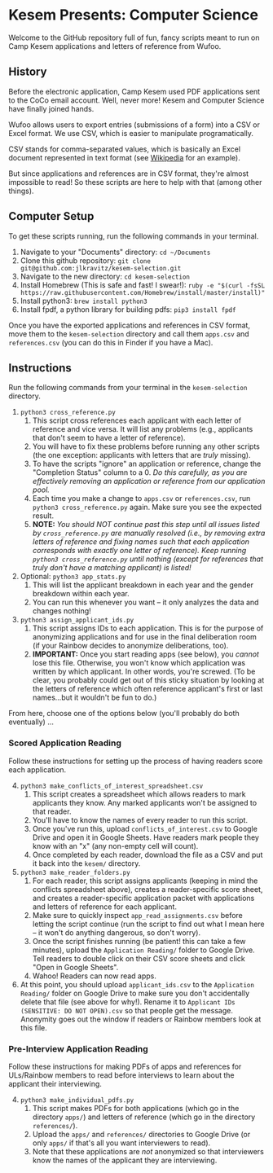 # Kesem Presents: Computer Science

Welcome to the GitHub repository full of fun, fancy scripts meant to
run on Camp Kesem applications and letters of reference from Wufoo.

## History

Before the electronic application, Camp Kesem used PDF applications sent
to the CoCo email account. Well, never more! Kesem and Computer Science
have finally joined hands.

Wufoo allows users to export entries (submissions of a form) into a CSV
or Excel format. We use CSV, which is easier to manipulate programatically.

CSV stands for comma-separated values, which is basically an Excel document
represented in text format (see
[Wikipedia](https://en.wikipedia.org/wiki/Comma-separated_values#Example)
for an example).

But since applications and references are in CSV format, they're almost impossible
to read! So these scripts are here to help with that (among other things).

## Computer Setup

To get these scripts running, run the following commands in your terminal.

1. Navigate to your "Documents" directory: `cd ~/Documents`
2. Clone this github repository: `git clone git@github.com:jlkravitz/kesem-selection.git`
3. Navigate to the new directory: `cd kesem-selection`
4. Install Homebrew (This is safe and fast! I swear!): `ruby -e "$(curl -fsSL https://raw.githubusercontent.com/Homebrew/install/master/install)"`
5. Install python3: `brew install python3`
6. Install fpdf, a python library for building pdfs: `pip3 install fpdf`

Once you have the exported applications and references in CSV format, move them to the
`kesem-selection` directory and call them `apps.csv` and `references.csv` (you can do
this in Finder if you have a Mac).

## Instructions

Run the following commands from your terminal in the `kesem-selection` directory.

1. `python3 cross_reference.py`
    1. This script cross references each applicant with each letter of reference and vice
    versa. It will list any problems (e.g., applicants that don't seem to have a letter of reference).
    2. You will have to fix these problems before running any other scripts (the one exception: applicants
    with letters that are *truly* missing).
    3. To have the scripts "ignore" an application or reference, change the "Completion Status" column to a 0.
    *Do this carefully, as you are effectively removing an application or reference from our application pool.*
    4. Each time you make a change to `apps.csv` or `references.csv`, run `python3 cross_reference.py` again.
    Make sure you see the expected result.
    3. **NOTE:** *You should NOT continue past this step until all issues listed by `cross_reference.py`
    are manually resolved (i.e., by removing extra letters of reference and fixing names such that
    each application corresponds with exactly one letter of reference). Keep running `python3 cross_reference.py`
    until nothing (except for references that truly don't have a matching applicant) is listed!*
2. Optional: `python3 app_stats.py`
    1. This will list the applicant breakdown in each year and the gender breakdown within each year.
    2. You can run this whenever you want – it only analyzes the data and changes nothing!
3. `python3 assign_applicant_ids.py`
    1. This script assigns IDs to each application. This is for the purpose of anonymizing applications
    and for use in the final deliberation room (if your Rainbow decides to anonymize deliberations, too).
    2. **IMPORTANT:** Once you start reading apps (see below), you *cannot* lose this file. Otherwise, you won't
    know which application was written by which applicant. In other words, you're screwed. (To be clear, you
    probably could get out of this sticky situation by looking at the letters of reference which often reference
    applicant's first or last names...but it wouldn't be fun to do.)
    
From here, choose one of the options below (you'll probably do both eventually) ...

### Scored Application Reading

Follow these instructions for setting up the process of having readers score each application.

4. `python3 make_conflicts_of_interest_spreadsheet.csv`
    1. This script creates a spreadsheet which allows readers to mark applicants they know. Any marked applicants
    won't be assigned to that reader.
    2. You'll have to know the names of every reader to run this script.
    3. Once you've run this, upload `conflicts_of_interest.csv` to Google Drive and open it in Google Sheets. Have
    readers mark people they know with an "x" (any non-empty cell will count).
    4. Once completed by each reader, download the file as a CSV and put it back into the `kesem/` directory.
5. `python3 make_reader_folders.py`
    1. For each reader, this script assigns applicants (keeping in mind the conflicts spreadsheet above),
    creates a reader-specific score sheet, and creates a reader-specific application packet with applications
    and letters of reference for each applicant.
    2. Make sure to quickly inspect `app_read_assignments.csv` before letting the script continue
    (run the script to find out what I mean here – it won't do anything dangerous, so don't worry).
    2. Once the script finishes running (be patient! this can take a few minutes), upload the
    `Application Reading/` folder to Google Drive. Tell readers to double click on their CSV score
    sheets and click "Open in Google Sheets".
    3. Wahoo! Readers can now read apps. 
6. At this point, you should upload `applicant_ids.csv` to the `Application Reading/` folder on
Google Drive to make sure you don't accidentally delete that file (see above for why!). Rename
it to `Applicant IDs (SENSITIVE: DO NOT OPEN).csv` so that people get the message. Anonymity goes
out the window if readers or Rainbow members look at this file.

### Pre-Interview Application Reading

Follow these instructions for making PDFs of apps and references for ULs/Rainbow members to read before interviews
to learn about the applicant their interviewing.

4. `python3 make_individual_pdfs.py`
    1. This script makes PDFs for both applications (which go in the directory `apps/`) and letters of
    reference (which go in the directory `references/`).
    2. Upload the `apps/` and `references/` directories to Google Drive (or only `apps/` if that's all
    you want interviewers to read).
    3. Note that these applications are *not* anonymized so that interviewers know the names of the applicant
    they are interviewing.
